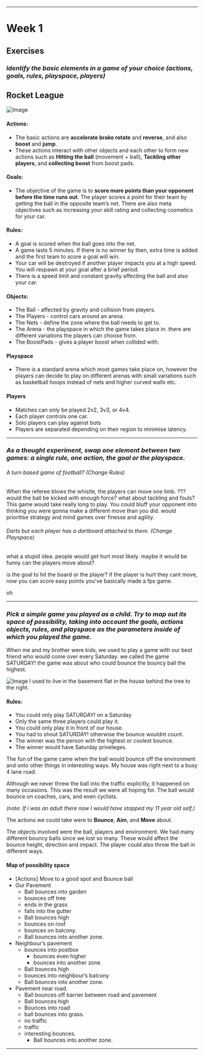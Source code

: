 
---
# Week 1

## Exercises

### _Identify the basic elements in a game of your choice (actions, goals, rules, playspace, players)_


## Rocket League 
![Image](https://media.giphy.com/media/lgWrsI5W2Solq/giphy.gif)

#### Actions: 
- The basic actions are **accelerate brake rotate** and **reverse**, and also **boost** and **jump**. 
- These actions interact with other objects and each other to form new actions such as **Hitting the ball** (movement + ball), **Tackling other players**, and **collecting boost** from boost pads. 

#### Goals: 
- The objective of the game is to **score more points than your opponent before the time runs out**. The player scores a point for their team by getting the ball in the opposite team’s net. There are also meta objectives such as increasing your skill rating and collecting cosmetics for your car.

#### Rules: 
- A goal is scored when the ball goes into the net.
- A game lasts 5 minutes. If there is no winner by then, extra time is added and the first team to score a goal will win. 
- Your car will be destroyed if another player impacts you at a high speed. You will respawn at your goal after a brief period.
- There is a speed limit and constant gravity affecting the ball and also your car.

#### Objects:
- The Ball - affected by gravity and collision from players.
- The Players - control cars around an arena.
- The Nets - define the zone where the ball needs to get to.
- The Arena - the playspace in which the game takes place in. there are different variations the players can choose from.
- The BoostPads - gives a player boost when collided with.

#### Playspace
- There is a standard arena which most games take place on, however the players can decide to play on different arenas with small variations such as basketball hoops instead of nets and higher curved walls etc. 

#### Players
- Matches can only be played 2v2, 3v3, or 4v4. 
- Each player controls one car.
- Solo players can play against bots
- Players are separated depending on their region to minimise latency.

---
### _As a thought experiment, swap one element between two games: a single rule, one action, the goal or the playspace._

###### A turn based game of football? (Change Rules)

When the referee blows the whistle, the players can move one limb. ??? 
would the ball be kicked with enough force?
what about tackling and fouls?
This game would take really long to play.
You could bluff your opponent into thinking you were gonna make a different move than you did.
would prioritise strategy and mind games over finesse and agility.

###### Darts but each player has a dartboard attached to them. (Change Playspace)

what a stupid idea.
people would get hurt most likely.
maybe it would be funny
can the players move about?

is the goal to hit the board or the player?
if the player is hurt they cant move, now you can score easy points
you’ve basically made a fps game.

oh

---

### _Pick a simple game you played as a child. Try to map out its space of possibility, taking into account the goals, actions objects, rules, and playspace as the parameters inside of which you played the game._

When me and my brother were kids, we used to play a game with our best friend who would come over every Saturday. we called the game SATURDAY! the game was about who could bounce the bouncy ball the highest.

![Image](https://i.imgur.com/Ze9b5MC.jpg)
I used to live in the basement flat in the house behind the tree to the right. 


#### Rules:
- You could only play SATURDAY! on a Saturday
- Only the same three players could play it.
- You could only play it in front of our house. 
- You had to shout SATURDAY! otherwise the bounce wouldnt count.
- The winner was the person with the highest or coolest bounce.
- The winner would have Saturday priveleges.

The fun of the game came when the ball would bounce off the environment and onto other things in interesting ways. 
My house was right next to a busy 4 lane road.

Although we never threw the ball into the traffic explicitly, it happened on many occasions. This was the result we were all hoping for. The ball would bounce on coaches, cars, and even cyclists. 

_(note: If i was an adult there now I would have stopped my 11 year old self.)_
 
The actions we could take were to **Bounce**, **Aim**, and **Move** about.

The objects involved were the ball, players and environment. We had many different bouncy balls since we lost so many. These would affect the bounce height, direction and impact.
The player could also throw the ball in different ways. 

#### Map of possibility space
- [Actions] Move to a good spot and Bounce ball
- Our Pavement
  - Ball bounces into garden
  - bounces off tree
  - ends in the grass
  - falls into the gutter
  - Ball bounces high
  - bounces on roof
  - bounces on balcony.
  - Ball bounces into another zone.
- Neighbour’s pavement
  - bounces into postbox
    - bounces even higher
    - bounces into another zone
  - Ball bounces high
  - bounces into neighbour’s balcony
  - Ball bounces into another zone.
- Pavement near road.
  - Ball bounces off barrier between road and pavement
  - Ball bounces high
  - Bounces into road
  - ball bounces into grass.
  - no traffic
  - traffic
  - interesting bounces.
    - Ball bounces into another zone.

---
